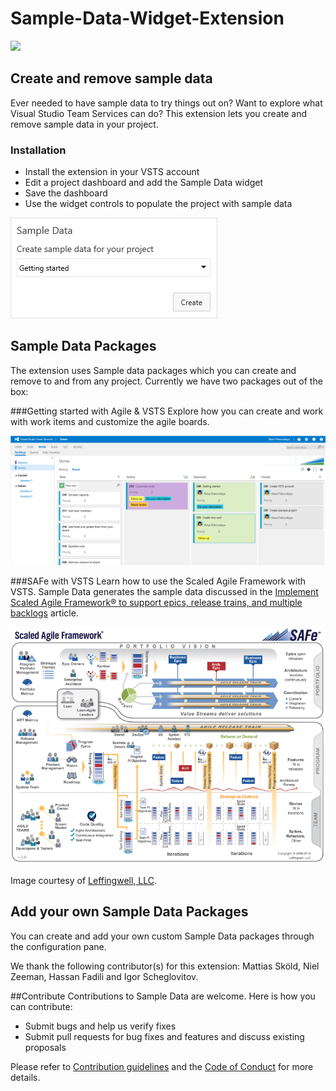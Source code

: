 # Sample-Data-Widget-Extension

![](https://almrangers.visualstudio.com/_apis/public/build/definitions/7f3cfb9a-d1cb-4e66-9d36-1af87b906fe9/152/badge)

## Create and remove sample data 

Ever needed to have sample data to try things out on? Want to explore what Visual Studio Team Services can do? This extension lets you create and remove sample data in your project.

### Installation
* Install the extension in your VSTS account
* Edit a project dashboard and add the Sample Data widget
* Save the dashboard
* Use the widget controls to populate the project with sample data

![](src/SampleData/img/SampleDataWidget.png)
 
## Sample Data Packages
The extension uses Sample data packages which you can create and remove to and from any project. 
Currently we have two packages out of the box: 

###Getting started with Agile & VSTS
Explore how you can create and work with work items and customize the agile boards.

![](src/SampleData/img//WIs.png)

###SAFe with VSTS
Learn how to use the Scaled Agile Framework with VSTS. Sample Data generates the sample data discussed in the [Implement Scaled Agile Framework® to support epics, release trains, and multiple backlogs](https://www.visualstudio.com/docs/work/scale/scaled-agile-framework) article.

![](src/SampleData/img//safe-concepts-poster.png)

Image courtesy of [Leffingwell, LLC](http://scaledagileframework.com/).

## Add your own Sample Data Packages ###

You can create and add your own custom Sample Data packages through the configuration pane.

We thank the following contributor(s) for this extension: Mattias Sköld, Niel Zeeman, Hassan Fadili and Igor Scheglovitov.

##Contribute
Contributions to Sample Data are welcome. Here is how you can contribute:  

- Submit bugs and help us verify fixes  
- Submit pull requests for bug fixes and features and discuss existing proposals   

Please refer to [Contribution guidelines](.github/CONTRIBUTING.md) and the [Code of Conduct](.github/COC.md) for more details.
